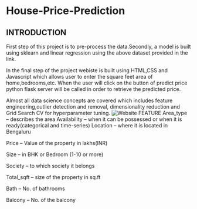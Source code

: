 # House-Price-Prediction
## INTRODUCTION
First step of this project is to pre-process the data.Secondly, a model is built using sklearn and linear regression using the above dataset provided in the link.

In the final step of the project webiste is built using HTML,CSS and Javascript which allows user to enter the square feet area of home,bedrooms,etc. When the user will click on the button of predict price python flask server will be called in order to retrieve the predicted price.

Almost all data science concepts are covered which includes feature engineering,outlier detection and removal, dimensionality reduction and Grid Search CV for hyperparameter tuning.
![Website](https://user-images.githubusercontent.com/83052989/117424737-bc301400-af3f-11eb-90a4-00dfcfc7d1d0.jpg)
FEATURE
Area_type – describes the area
Availability – when it can be possessed or when it is ready(categorical and time-series)
Location – where it is located in Bengaluru

Price – Value of the property in lakhs(INR)

Size – in BHK or Bedroom (1-10 or more)

Society – to which society it belongs

Total_sqft – size of the property in sq.ft

Bath – No. of bathrooms

Balcony – No. of the balcony



